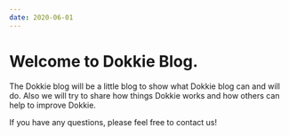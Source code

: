 ```yaml
---
date: 2020-06-01
---
```


# Welcome to Dokkie Blog.

The Dokkie blog will be a little blog to show what Dokkie blog can and will do. Also we will try to share how things Dokkie works and how others can help to improve Dokkie.

If you have any questions, please feel free to contact us!
